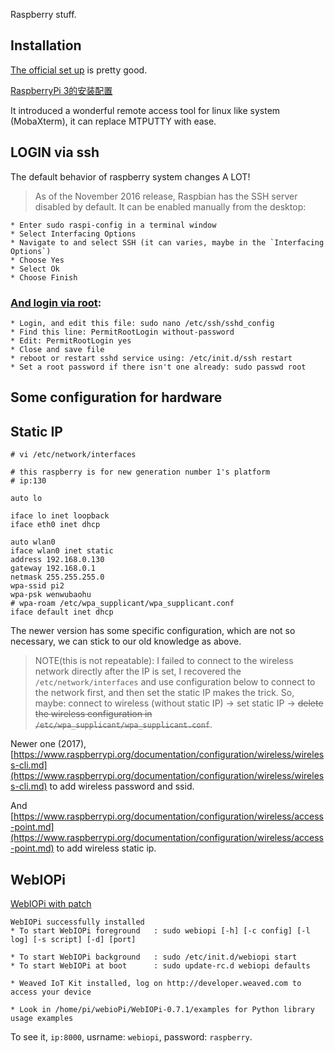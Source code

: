 Raspberry stuff.

## Installation

[The official set up](https://www.raspberrypi.org/documentation/installation/installing-images/windows.md) is pretty good.

[RaspberryPi 3的安装配置](https://robocoderhan.github.io/2016/12/13/Raspberry%20Pi%203%E7%9A%84%E5%AE%89%E8%A3%85%E8%AE%BE%E7%BD%AE/)

It introduced a wonderful remote access tool for linux like system (MobaXterm), it can replace MTPUTTY with ease.


## LOGIN via ssh

The default behavior of raspberry system changes A LOT!

> As of the November 2016 release, Raspbian has the SSH server disabled by default. It can be enabled manually from the desktop:

``` vi
* Enter sudo raspi-config in a terminal window
* Select Interfacing Options
* Navigate to and select SSH (it can varies, maybe in the `Interfacing Options`)
* Choose Yes
* Select Ok
* Choose Finish
```


### [And login via root](https://raspberrypi.stackexchange.com/questions/48056/login-as-root-not-possible):

``` vi
* Login, and edit this file: sudo nano /etc/ssh/sshd_config
* Find this line: PermitRootLogin without-password
* Edit: PermitRootLogin yes
* Close and save file
* reboot or restart sshd service using: /etc/init.d/ssh restart
* Set a root password if there isn't one already: sudo passwd root
```

## Some configuration for hardware

## Static IP

```
# vi /etc/network/interfaces

# this raspberry is for new generation number 1's platform
# ip:130

auto lo

iface lo inet loopback
iface eth0 inet dhcp

auto wlan0
iface wlan0 inet static
address 192.168.0.130
gateway 192.168.0.1
netmask 255.255.255.0
wpa-ssid pi2
wpa-psk wenwubaohu
# wpa-roam /etc/wpa_supplicant/wpa_supplicant.conf
iface default inet dhcp

```

The newer version has some specific configuration, which are not so necessary, we can stick to our old knowledge as above.

> NOTE(this is not repeatable): I failed to connect to the wireless network directly after the IP is set, I recovered the `/etc/network/interfaces` and use configuration below to connect to the network first, and then set the static IP makes the trick. So, maybe: connect to wireless (without static IP) -> set static IP -> ~~delete the wireless configuration in `/etc/wpa_supplicant/wpa_supplicant.conf`~~.

Newer one (2017), [https://www.raspberrypi.org/documentation/configuration/wireless/wireless-cli.md](https://www.raspberrypi.org/documentation/configuration/wireless/wireless-cli.md) to add wireless password and ssid.

And [https://www.raspberrypi.org/documentation/configuration/wireless/access-point.md](https://www.raspberrypi.org/documentation/configuration/wireless/access-point.md) to add wireless static ip.

## WebIOPi

[WebIOPi with patch](https://github.com/doublebind/raspi)

``` vi
WebIOPi successfully installed
* To start WebIOPi foreground   : sudo webiopi [-h] [-c config] [-l log] [-s script] [-d] [port]

* To start WebIOPi background   : sudo /etc/init.d/webiopi start
* To start WebIOPi at boot      : sudo update-rc.d webiopi defaults

* Weaved IoT Kit installed, log on http://developer.weaved.com to access your device

* Look in /home/pi/webioPi/WebIOPi-0.7.1/examples for Python library usage examples
```

To see it, `ip:8000`, usrname: `webiopi`, password: `raspberry`.
